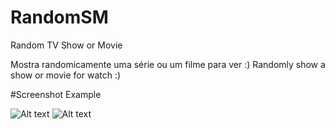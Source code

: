 # RandomSM
Random TV Show or Movie

Mostra randomicamente uma série ou um filme para ver :)
Randomly show a show or movie for watch :)

#Screenshot Example

![Alt text](https://i.gyazo.com/fa13922137415acb6f72fdf6cdfc1720.png "")
![Alt text](https://i.gyazo.com/00ebf6886185d1f4dcb3e79533c3cff5.png "")
